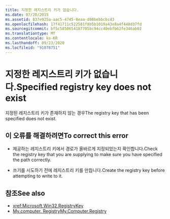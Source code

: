 ```yaml
---
title: 지정한 레지스트리 키가 없습니다.
ms.date: 07/20/2015
ms.assetid: 837e925a-aac5-4745-8eaa-d08bebbcbcd3
ms.openlocfilehash: 17f41711c522581f8b5b1019a43e8a4f448d37fd
ms.sourcegitcommit: bf5c5850654187705bc94cc40ebfb62fe346ab02
ms.translationtype: MT
ms.contentlocale: ko-KR
ms.lasthandoff: 09/23/2020
ms.locfileid: "91078751"
---
```

# <a name="specified-registry-key-does-not-exist"></a><span data-ttu-id="886e6-102">지정한 레지스트리 키가 없습니다.</span><span class="sxs-lookup"><span data-stu-id="886e6-102">Specified registry key does not exist</span></span>

<span data-ttu-id="886e6-103">지정된 레지스트리 키가 존재하지 않는 경우</span><span class="sxs-lookup"><span data-stu-id="886e6-103">The registry key that has been specified does not exist.</span></span>  
  
## <a name="to-correct-this-error"></a><span data-ttu-id="886e6-104">이 오류를 해결하려면</span><span class="sxs-lookup"><span data-stu-id="886e6-104">To correct this error</span></span>  
  
- <span data-ttu-id="886e6-105">제공하는 레지스트리 키에서 경로가 올바르게 지정되었는지 확인합니다.</span><span class="sxs-lookup"><span data-stu-id="886e6-105">Check the registry key that you are supplying to make sure you have specified the path correctly.</span></span>  
  
- <span data-ttu-id="886e6-106">쓰기를 시도하기 전에 레지스트리 키를 만듭니다.</span><span class="sxs-lookup"><span data-stu-id="886e6-106">Create the registry key before attempting to write to it.</span></span>  
  
## <a name="see-also"></a><span data-ttu-id="886e6-107">참조</span><span class="sxs-lookup"><span data-stu-id="886e6-107">See also</span></span>

- <xref:Microsoft.Win32.RegistryKey>
- [<span data-ttu-id="886e6-108">My.computer. Registry</span><span class="sxs-lookup"><span data-stu-id="886e6-108">My.Computer.Registry</span></span>](xref:Microsoft.VisualBasic.MyServices.RegistryProxy)
